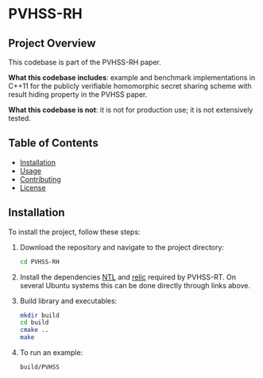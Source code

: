 # PVHSS-RH

## Project Overview
This codebase is part of the PVHSS-RH paper.

**What this codebase includes**: example and benchmark implementations in C++11 for the publicly verifiable homomorphic secret sharing scheme 
with result hiding property in the PVHSS paper.

**What this codebase is not**: it is not for production use; it is not extensively tested.

## Table of Contents
- [Installation](#installation)
- [Usage](#usage)
- [Contributing](#contributing)
- [License](#license)

## Installation
To install the project, follow these steps:

1. Download the repository and navigate to the project directory:
    ```bash
    cd PVHSS-RH
    ```
2. Install the dependencies [NTL](https://libntl.org/doc/tour-unix.html) and [relic](https://github.com/relic-toolkit/relic/wiki/Building) required by PVHSS-RT. On several Ubuntu systems this can be done directly through links above.

3. Build library and executables:
    ```bash
    mkdir build
    cd build
    cmake ..
    make
    ```
4. To run an example:
    ```bash
    build/PVHSS
    ```